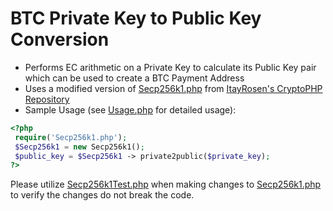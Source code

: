 # BTC Private Key to Public Key Conversion
* Performs EC arithmetic on a Private Key to calculate its Public Key pair which can be used to create a BTC Payment Address
* Uses a modified version of [Secp256k1.php](https://github.com/ItayRosen/cryptophp/blob/master/src/secp256k1.php) from [ItayRosen's CryptoPHP Repository](https://github.com/ItayRosen/cryptophp)
* Sample Usage (see [Usage.php](Usage.php) for detailed usage):
```php
<?php
 require('Secp256k1.php');
 $Secp256k1 = new Secp256k1();
 $public_key = $Secp256k1 -> private2public($private_key);
?>
```

Please utilize [Secp256k1Test.php](Secp256k1Test.php) when making changes to [Secp256k1.php](Secp256k1.php) to verify the changes do not break the code.
